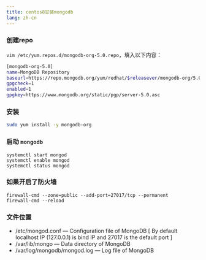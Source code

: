 ```yaml
---
title: centos8安装mongodb
lang: zh-cn
---
```


### 创建repo

``vim /etc/yum.repos.d/mongodb-org-5.0.repo``，填入以下内容：

``` bash
[mongodb-org-5.0]
name=MongoDB Repository
baseurl=https://repo.mongodb.org/yum/redhat/$releasever/mongodb-org/5.0/x86_64/
gpgcheck=1
enabled=1
gpgkey=https://www.mongodb.org/static/pgp/server-5.0.asc
```

### 安装

``` bash
sudo yum install -y mongodb-org
```

### 启动 ``mongodb``

```
systemctl start mongod
systemctl enable mongod
systemctl status mongod
```

### 如果开启了防火墙

```
firewall-cmd --zone=public --add-port=27017/tcp --permanent
firewall-cmd --reload
```

### 文件位置

- /etc/mongod.conf — Configuration file of MongoDB [ By default localhost IP  (127.0.0.1) is bind IP and 27017 is the default port ]
- /var/lib/mongo  — Data directory of MongoDB
- /var/log/mongodb/mongod.log  — Log file of MongoDB
